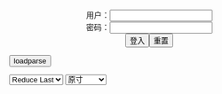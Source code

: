 <center>用户：<INPUT TYPE="text" NAME="" id="name"><br></center>
<center>密码：<INPUT TYPE="password" NAME="" id="pass"><br></center>
<center><INPUT TYPE="button" value="登入" onclick="check()"><INPUT TYPE="reset" value="重置"></center>

<div style="display: none" id="mdm" name="dmd">
  <button onclick="location.reload()">Cover 0</button>
</div>

<button style="display: none" name="dmd" onclick="toggleb()">toggle</button>
<button onclick="loadparse()">loadparse</button>

<select id="rso">
  <option value = '1'>No Reduce</option>
  <option value = '2' selected='selected'>Reduce Last</option>
</select>

<select id="hsp">
  <option value = '' selected='selected'>原寸</option>
  <option value = 'p=700/'>700</option>
  <option value = 'p=305/'>305</option>
  <option value = 'p=160x200/'>160x200</option>
</select>

<br>
<div style="display: none" id="mdc" name="dmd">
</div>

<pre style="display: none" id = "raw">
<!-- 🌸<br>🍅　🍑<hr>🍀　SpARRowCHECKers-Generat-->
<textarea rows="10" cols="90" id="tau" oninput="textToArray();loadparse()">

https://static6.hentai-cosplays.com/upload/20211219/260/265518/p=700/18.jpg
https://static6.hentai-cosplays.com/upload/20211219/260/265523/p=700/29.jpg
https://static9.porn-images-xxx.com/upload/20210729/923/944418/p=700/41.jpg
https://static4.porn-images-xxx.com/upload/20190925/697/713521/p=700/31.jpg
https://static8.porn-images-xxx.com/upload/20210514/915/936197/p=700/147.jpg
https://static9.porn-images-xxx.com/upload/20210707/921/942177/p=700/82.jpg
https://static9.porn-images-xxx.com/upload/20210729/923/944419/p=700/36.jpg
https://static8.porn-images-xxx.com/upload/20210514/915/936197/p=700/147.jpg
https://static4.porn-images-xxx.com/upload/20200213/776/793631/p=700/34.jpg
https://static6.hentai-cosplays.com/upload/20211218/259/264345/p=700/55.jpg
https://static6.hentai-cosplays.com/upload/20211218/259/264339/p=700/70.jpg
https://static2.hentai-cosplays.com/upload/20200922/176/179771/p=700/64.jpg

</textarea><br><!-- 🍀<br>🍑　🍅<hr>🌸 -->

<textarea rows="30" cols="100" id="tar" oninput="loadparse()">

<font size="2"><b>
Fantasy Factory 小丁]OTs-14 business suit - エロコスプレ</b></font><br>
https://ja.hentai-cosplays.com/image/fantasy-factory-ots-14-business-suit/

https://static6.hentai-cosplays.com/upload/20211219/260/265518/p=700/18.jpg

<font size="1" style="color:#DCDCDC"><b>2021/12/30 下午8:52:23</b></font><br>

<font size="2"><b>
[小丁 Fantasy Factory] Sirius - エロコスプレ</b></font><br>
https://ja.hentai-cosplays.com/image/-fantasy-factory-sirius/

https://static6.hentai-cosplays.com/upload/20211219/260/265523/p=700/29.jpg

<font size="1" style="color:#DCDCDC"><b>2021/12/30 下午8:52:56</b></font><br>

<font size="2"><b>
Kocho Komachi 小丁こまち - ３次エロ画像 - エロ画像</b></font><br>
https://ja.porn-images-xxx.com/image/kocho-komachi-kocho-komachi-1/

<font size="1" style="color:#DCDCDC"><b>2021/12/15 下午2:23:57</b></font><br>

<font size="2"><b>
普通に乳首見せてるzgコスプレイヤーの小丁こまちさん - エロコスプレ</b></font><br>
https://ja.hentai-cosplays.com/image/chinese-cosplayer-kocho-komachi-who-shows-nipples-normally/

<font size="1" style="color:#DCDCDC"><b>2021/12/15 下午2:25:31</b></font><br>

<font size="2"><b>
キレイなピンクの乳首にパイパン！全裸になっちゃう露出系美人コスプレイヤー「小丁こまち」ヌード画像137枚 - ３次エロ画像 - エロ画像</b></font><br>
https://ja.porn-images-xxx.com/image/shaved-on-beautiful-pink-nipples-exposed-beautiful-cosplayer-kocho-komachi-nude-image-137-pieces-that-become-naked/

<font size="1" style="color:#DCDCDC"><b>2021/12/15 下午2:34:22</b></font><br>

<font size="2"><b>
「小丁こまち」透けてるセーラーコスプレでピンクのパイパンと乳首を見せつけ！露出ヌード画像 71枚 - ３次エロ画像 - エロ画像</b></font><br>
https://ja.porn-images-xxx.com/image/show-off-pink-shaved-bread-and-nipples-in-sailor-cosplay-that-is-transparent-kocho-komachi-71-exposed-nude-images/

<font size="1" style="color:#DCDCDC"><b>2021/12/15 下午2:35:15</b></font><br>

<font size="2"><b>
Kocho Komachi 小丁こまち - ３次エロ画像 - エロ画像</b></font><br>
https://ja.porn-images-xxx.com/image/kocho-komachi-kocho-komachi/

<font size="1" style="color:#DCDCDC"><b>2021/12/15 下午2:35:51</b></font><br>

<font size="2"><b>
キレイなピンクの乳首にパイパン！全裸になっちゃう露出系美人コスプレイヤー「小丁こまち」ヌード画像137枚 - ３次エロ画像 - エロ画像</b></font><br>
https://ja.porn-images-xxx.com/image/shaved-on-beautiful-pink-nipples-exposed-beautiful-cosplayer-kocho-komachi-nude-image-137-pieces-that-become-naked/

<font size="1" style="color:#DCDCDC"><b>2021/12/20 下午4:16:40</b></font><br>

<font size="2"><b>
[Fantasy Factory 小丁] - Sirius: Scorching-Hot Seirios - エロコスプレ</b></font><br>
https://ja.hentai-cosplays.com/image/fantasy-factory--sirius-scorching-hot-seirios/

<font size="1" style="color:#DCDCDC"><b>2021/12/21 下午8:48:30</b></font><br>

<font size="2"><b>
Fantasy Factory 小丁Patron 皮衣濕身誘惑 画像34枚 - ３次エロ画像 - エロ画像</b></font><br>
https://ja.porn-images-xxx.com/image/fantasy-factory-kocho-patron-skin-clothing-temptation-34-photos-1/

<font size="1" style="color:#DCDCDC"><b>2021/12/21 下午8:46:19</b></font><br>

<font size="2"><b>
[Fantasy Factory 小丁] - Kashima - エロコスプレ</b></font><br>
https://ja.hentai-cosplays.com/image/fantasy-factory--kashima/

<font size="1" style="color:#DCDCDC"><b>2021/12/21 下午8:49:06</b></font><br>

<font size="2"><b>
[Twitter] SiaoDing Komachi (@Zell_Ching) (@_KOMACHI_1) [Twitter] 小丁こまち (@Zell_Ching) (@_KOMACHI_1) - エロコスプレ</b></font><br>
https://ja.hentai-cosplays.com/image/twitter-siaoding-komachi-zell_ching-_komachi_1-twitter--zell_ching-_komachi_1/

<font size="1" style="color:#DCDCDC"><b>2021/12/21 下午8:47:27</b></font><br>

</textarea>
</pre>

<script src="https://cdn.jsdelivr.net/npm/jquery@3.5.1/dist/jquery.min.js"></script>

<link rel="stylesheet" href="https://cdn.jsdelivr.net/gh/fancyapps/fancybox@3.5.7/dist/jquery.fancybox.min.css" />
<script src="https://cdn.jsdelivr.net/gh/fancyapps/fancybox@3.5.7/dist/jquery.fancybox.min.js"></script>

<script type="text/javascript">

var __urlRegex = /(\b(https?|ftp|file):\/\/[-A-Z0-9+&@#\/%?=~_|!:,.;]*[-A-Z0-9+&@#\/%=~_|])/ig;
var __imgRegex = /\.(?:jpe?g|gif|png)$/i;

textToArray();
loadparse();

function parseURL($string){

    var exp = __urlRegex;
    return $string.replace(exp,function(match){
            __imgRegex.lastIndex=0;
            if(__imgRegex.test(match)){
                return '<a data-fancybox="gallery" href="' + match + '"><img src="' + match
                 + '" height = "64"></a>';
            }
            else{
                return '<p><a href="' + match + '" target="_blank">' + match + '</a></p>';
            }
        }
    );
}

function textToArray(){
  var textArea = document.getElementById("tau");
  var arrayFromTextArea = textArea.value.split(String.fromCharCode(10));
  for ( var i = 0; i < arrayFromTextArea.length; i++ ) {
    generateM(arrayFromTextArea[i]);
  }
}

function generateM(url) {
  mdm.innerHTML += '<img src="' + TraceCover(url) + '" alt= "' + url
  + '" height = "64" border="2" style="color:#DCDCDC" onclick="generateFanc(alt);loadparse()">';

}

function TraceCover(url) {
  var SegmentArr = url.split('/');

  var Extens = SegmentArr.slice(-1).join().split('.').pop();
  var SegmentCount = SegmentArr.length - 2;

  var TopHalf = SegmentArr.slice(0,SegmentCount).join('/');

  return TopHalf + '/p=160x200/1.' + Extens + '\n';

}

function generateFanc(url) {
  var SegmentArr = url.split('/');
  var GeneratCount = SegmentArr.slice(-1).join().split('.').shift();
  var Extens = SegmentArr.slice(-1).join().split('.').pop();
  var SegmentCount = SegmentArr.length;
  var ReduceSegments = document.getElementById('rso').value;
  var HentaiSizeP = document.getElementById('hsp').value;
  var TopHalf = SegmentArr.slice(0,SegmentCount - ReduceSegments).join('/');
  tar.innerHTML = '';

  for (var j = 1; j <= GeneratCount; j++) {
    tar.innerHTML += TopHalf + '/' + HentaiSizeP + j + '.' + Extens + '\n';
  }
}

function loadparse() {
  mdc.innerHTML = parseURL(tar.value);
}

function check(){
  var name=document.getElementById("name").value;
  var pass=document.getElementById("pass").value;
  if(name==!/[^\s]/.test(new Date().getTime()) && pass==String.fromCharCode(window.atob("MTIx"))){
    var nd = document.getElementsByName("dmd");
    for (var i = 0; i <= nd.length; i++) {
      nd[i].style.display = "";
      }
      }else{
      }
}

function toggleb() {
  var x = document.getElementById("raw");
  if (x.style.display === "none") {
    x.style.display = "";
  } else {
    x.style.display = "none";
  }
}

</script>
